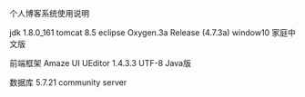 个人博客系统使用说明


 jdk 1.8.0_161
 tomcat 8.5
 eclipse Oxygen.3a Release (4.7.3a)
 window10 家庭中文版
 
 前端框架   Amaze UI
 		UEditor  1.4.3.3 UTF-8 Java版
 		
 数据库   5.7.21 community server